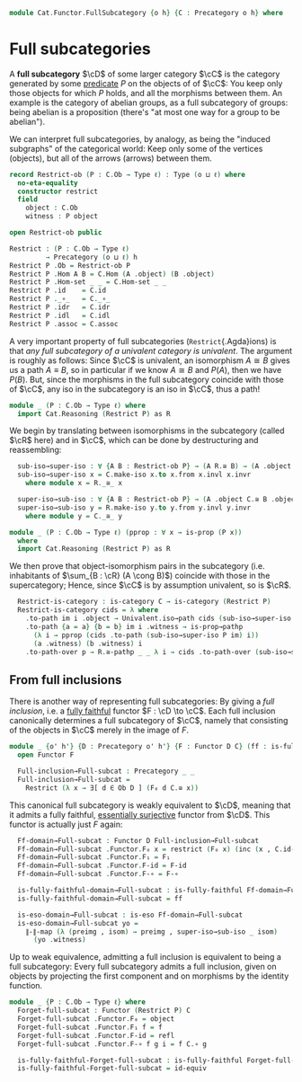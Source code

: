 <!--
```agda
open import Cat.Functor.Properties
open import Cat.Functor.Base
open import Cat.Univalent
open import Cat.Prelude
```
-->

```agda
module Cat.Functor.FullSubcategory {o h} {C : Precategory o h} where
```

<!--
```agda
import Cat.Reasoning C as C
open Precategory
private variable
  ℓ : Level
```
-->

# Full subcategories

A **full subcategory** $\cD$ of some larger category $\cC$ is the
category generated by some [predicate] $P$ on the objects of of
$\cC$: You keep only those objects for which $P$ holds, and all the
morphisms between them. An example is the category of abelian groups, as
a full subcategory of groups: being abelian is a proposition (there's
"at most one way for a group to be abelian").

[predicate]: 1Lab.HLevel.html#is-prop

We can interpret full subcategories, by analogy, as being the "induced
subgraphs" of the categorical world: Keep only some of the vertices
(objects), but all of the arrows (arrows) between them.

```agda
record Restrict-ob (P : C.Ob → Type ℓ) : Type (o ⊔ ℓ) where
  no-eta-equality
  constructor restrict
  field
    object : C.Ob
    witness : P object

open Restrict-ob public

Restrict : (P : C.Ob → Type ℓ)
         → Precategory (o ⊔ ℓ) h
Restrict P .Ob = Restrict-ob P
Restrict P .Hom A B = C.Hom (A .object) (B .object)
Restrict P .Hom-set _ _ = C.Hom-set _ _
Restrict P .id    = C.id
Restrict P ._∘_   = C._∘_
Restrict P .idr   = C.idr
Restrict P .idl   = C.idl
Restrict P .assoc = C.assoc
```

<!--
```agda
Restrict-ob-path
  : ∀ {P : C.Ob → Type ℓ}
  → {x y : Restrict-ob P}
  → (p : x .object ≡ y .object)
  → PathP (λ i → P (p i)) (x .witness) (y .witness)
  → x ≡ y
Restrict-ob-path p q i .object = p i
Restrict-ob-path p q i .witness = q i
```
-->

A very important property of full subcategories (`Restrict`{.Agda}ions)
is that _any full subcategory of a univalent category is univalent_. The
argument is roughly as follows: Since $\cC$ is univalent, an
isomorphism $A \cong B$ gives us a path $A \equiv B$, so in particular
if we know $A \cong B$ and $P(A)$, then we have $P(B)$. But, since the
morphisms in the full subcategory coincide with those of $\cC$, any
iso in the subcategory is an iso in $\cC$, thus a path!

```agda
module _ (P : C.Ob → Type ℓ) where
  import Cat.Reasoning (Restrict P) as R
```

We begin by translating between isomorphisms in the subcategory (called
$\cR$ here) and in $\cC$, which can be done by destructuring and
reassembling:

```agda
  sub-iso→super-iso : ∀ {A B : Restrict-ob P} → (A R.≅ B) → (A .object C.≅ B .object)
  sub-iso→super-iso x = C.make-iso x.to x.from x.invl x.invr
    where module x = R._≅_ x

  super-iso→sub-iso : ∀ {A B : Restrict-ob P} → (A .object C.≅ B .object) → (A R.≅ B)
  super-iso→sub-iso y = R.make-iso y.to y.from y.invl y.invr
    where module y = C._≅_ y
```

```agda
module _ (P : C.Ob → Type ℓ) (pprop : ∀ x → is-prop (P x))
  where
  import Cat.Reasoning (Restrict P) as R
```

We then prove that object-isomorphism pairs in the subcategory (i.e.
inhabitants of $\sum_{B : \cR} (A \cong B)$) coincide with those in
the supercategory; Hence, since $\cC$ is by assumption univalent, so
is $\cR$.

```agda
  Restrict-is-category : is-category C → is-category (Restrict P)
  Restrict-is-category cids = λ where
    .to-path im i .object → Univalent.iso→path cids (sub-iso→super-iso P im) i
    .to-path {a = a} {b = b} im i .witness → is-prop→pathp
      (λ i → pprop (cids .to-path (sub-iso→super-iso P im) i))
      (a .witness) (b .witness) i
    .to-path-over p → R.≅-pathp _ _ λ i → cids .to-path-over (sub-iso→super-iso P p) i .C.to
```

## From full inclusions

There is another way of representing full subcategories: By giving a
_full inclusion_, i.e. a [fully faithful] functor $F : \cD \to
\cC$. Each full inclusion canonically determines a full subcategory
of $\cC$, namely that consisting of the objects in $\cC$ merely in
the image of $F$.

[fully faithful]: Cat.Functor.Base.html#ff-functors

```agda
module _ {o' h'} {D : Precategory o' h'} {F : Functor D C} (ff : is-fully-faithful F) where
  open Functor F

  Full-inclusion→Full-subcat : Precategory _ _
  Full-inclusion→Full-subcat =
    Restrict (λ x → ∃[ d ∈ Ob D ] (F₀ d C.≅ x))
```

This canonical full subcategory is weakly equivalent to $\cD$,
meaning that it admits a fully faithful, [essentially surjective]
functor from $\cD$. This functor is actually just $F$ again:

[essentially surjective]: Cat.Functor.Base.html#essential-fibres

```agda
  Ff-domain→Full-subcat : Functor D Full-inclusion→Full-subcat
  Ff-domain→Full-subcat .Functor.F₀ x = restrict (F₀ x) (inc (x , C.id-iso))
  Ff-domain→Full-subcat .Functor.F₁ = F₁
  Ff-domain→Full-subcat .Functor.F-id = F-id
  Ff-domain→Full-subcat .Functor.F-∘ = F-∘

  is-fully-faithful-domain→Full-subcat : is-fully-faithful Ff-domain→Full-subcat
  is-fully-faithful-domain→Full-subcat = ff

  is-eso-domain→Full-subcat : is-eso Ff-domain→Full-subcat
  is-eso-domain→Full-subcat yo =
    ∥-∥-map (λ (preimg , isom) → preimg , super-iso→sub-iso _ isom)
      (yo .witness)
```

Up to weak equivalence, admitting a full inclusion is equivalent to
being a full subcategory: Every full subcategory admits a full
inclusion, given on objects by projecting the first component and on
morphisms by the identity function.

```agda
module _ {P : C.Ob → Type ℓ} where
  Forget-full-subcat : Functor (Restrict P) C
  Forget-full-subcat .Functor.F₀ = object
  Forget-full-subcat .Functor.F₁ f = f
  Forget-full-subcat .Functor.F-id = refl
  Forget-full-subcat .Functor.F-∘ f g i = f C.∘ g

  is-fully-faithful-Forget-full-subcat : is-fully-faithful Forget-full-subcat
  is-fully-faithful-Forget-full-subcat = id-equiv
```
